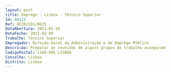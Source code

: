 ```yaml
--- 
layout: post
title: Emprego - Lisboa - Técnico Superior
Id: 84112
Ref: OE202101/0625
DataAbertura: 2021-01-26
DataFecho: 2021-02-09
Trabalho: Técnico Superior
Empregador: Direção-Geral da Administração e do Emprego Público
Descricao: Preparar as reuniões de alguns grupos de trabalho assegurados pela DGAEP no âmbito da OCDE, da rede EUPAN e do Comité setorial de diálogo social europeu para as administrações públicas centrais  colaborar na organização da Presidência portuguesa da UE, ao nível da EUPAN  responder a questionários internacionais e a solicitações informativas em língua inglesa  atualizar a página das relações internacionais do Portal da DGAEP  participar na preparação das visitas técnicas das delegações estrangeiras  fazer apresentações em power point em contexto internacional.
CodigoPostal: 1149-095 LISBOA
Concelho: Lisboa
Distrito: Lisboa
--- 
```

